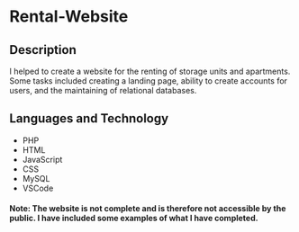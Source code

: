 # Rental-Website
## Description
I helped to create a website for the renting of storage units and apartments. Some tasks included creating a landing page, ability to create accounts for users, and the maintaining of relational databases.
## Languages and Technology
- PHP
- HTML
- JavaScript
- CSS
- MySQL
- VSCode
#### Note: The website is not complete and is therefore not accessible by the public. I have included some examples of what I have completed.

